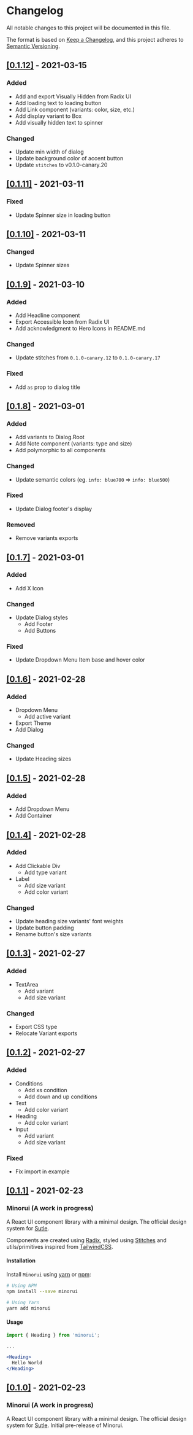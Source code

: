 # Changelog

All notable changes to this project will be documented in this file.

The format is based on [Keep a Changelog](https://keepachangelog.com/en/1.0.0/), and this project adheres to [Semantic Versioning](https://semver.org/spec/v2.0.0.html).

## [[0.1.12]](https://github.com/jorenrui/minorui/releases/tag/v0.1.12) - 2021-03-15
### Added
- Add and export Visually Hidden from Radix UI
- Add loading text to loading button
- Add Link component (variants: color, size, etc.)
- Add display variant to Box
- Add visually hidden text to spinner
### Changed
- Update min width of dialog
- Update background color of accent button
- Update `stitches` to v0.1.0-canary.20

## [[0.1.11]](https://github.com/jorenrui/minorui/releases/tag/v0.1.11) - 2021-03-11
### Fixed
- Update Spinner size in loading button

## [[0.1.10]](https://github.com/jorenrui/minorui/releases/tag/v0.1.10) - 2021-03-11
### Changed
- Update Spinner sizes

## [[0.1.9]](https://github.com/jorenrui/minorui/releases/tag/v0.1.9) - 2021-03-10
### Added
- Add Headline component
- Export Accessible Icon from Radix UI
- Add acknowledgment to Hero Icons in README.md
### Changed
- Update stitches from `0.1.0-canary.12` to `0.1.0-canary.17`
### Fixed
- Add `as` prop to dialog title

## [[0.1.8]](https://github.com/jorenrui/minorui/releases/tag/v0.1.8) - 2021-03-01
### Added
- Add variants to Dialog.Root
- Add Note component (variants: type and size)
- Add polymorphic to all components
### Changed
- Update semantic colors (eg. `info: blue700` => `info: blue500`)
### Fixed
- Update Dialog footer's display
### Removed
- Remove variants exports

## [[0.1.7]](https://github.com/jorenrui/minorui/releases/tag/v0.1.7) - 2021-03-01
### Added
- Add X Icon
### Changed
- Update Dialog styles
  - Add Footer
  - Add Buttons
### Fixed
- Update Dropdown Menu Item base and hover color

## [[0.1.6]](https://github.com/jorenrui/minorui/releases/tag/v0.1.6) - 2021-02-28
### Added
- Dropdown Menu
  - Add active variant
- Export Theme
- Add Dialog
### Changed
- Update Heading sizes

## [[0.1.5]](https://github.com/jorenrui/minorui/releases/tag/v0.1.5) - 2021-02-28
### Added
- Add Dropdown Menu
- Add Container

## [[0.1.4]](https://github.com/jorenrui/minorui/releases/tag/v0.1.4) - 2021-02-28
### Added
- Add Clickable Div
  - Add type variant
- Label
  - Add size variant
  - Add color variant
### Changed
- Update heading size variants' font weights
- Update button padding
- Rename button's size variants

## [[0.1.3]](https://github.com/jorenrui/minorui/releases/tag/v0.1.3) - 2021-02-27
### Added
- TextArea
  - Add variant
  - Add size variant
### Changed
- Export CSS type
- Relocate Variant exports

## [[0.1.2]](https://github.com/jorenrui/minorui/releases/tag/v0.1.2) - 2021-02-27
### Added
- Conditions
  - Add xs condition
  - Add down and up conditions
- Text
  - Add color variant
- Heading
  - Add color variant
- Input
  - Add variant
  - Add size variant
### Fixed
- Fix import in example

## [[0.1.1]](https://github.com/jorenrui/minorui/releases/tag/v0.1.1) - 2021-02-23

### Minorui (A work in progress)

A React UI component library with a minimal design. The official design system for [Sutle](https://sutle.io).

Components are created using [Radix](https://radix-ui.com), styled using [Stitches](stitches.dev/) and utils/primitives inspired from [TailwindCSS](https://tailwindcss.com/).

#### Installation

Install `Minorui` using [yarn](https://yarnpkg.com/) or [npm](https://www.npmjs.com/):

```bash
# Using NPM
npm install --save minorui

# Using Yarn
yarn add minorui
```

#### Usage

```jsx
import { Heading } from 'minorui';

...

<Heading>
  Hello World
</Heading>
```

## [[0.1.0]](https://github.com/jorenrui/minorui/releases/tag/v0.1.0) - 2021-02-23

### Minorui (A work in progress)

A React UI component library with a minimal design. The official design system for [Sutle](https://sutle.io). Initial pre-release of Minorui.